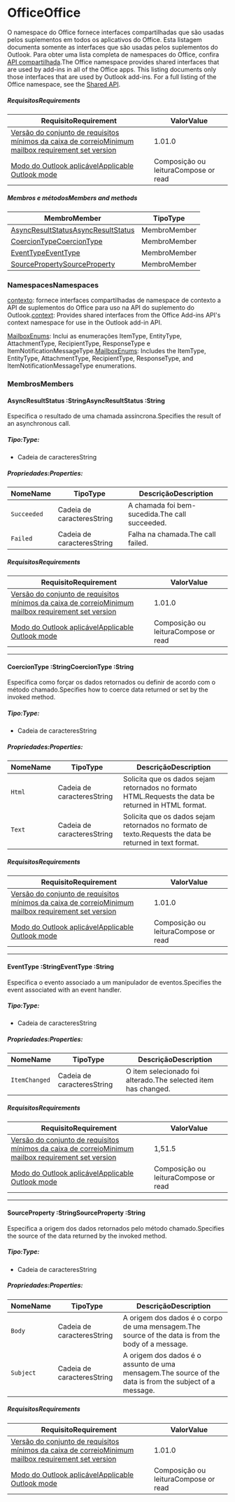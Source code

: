  

# <a name="office"></a><span data-ttu-id="e0435-101">Office</span><span class="sxs-lookup"><span data-stu-id="e0435-101">Office</span></span>

<span data-ttu-id="e0435-p101">O namespace do Office fornece interfaces compartilhadas que são usadas pelos suplementos em todos os aplicativos do Office. Esta listagem documenta somente as interfaces que são usadas pelos suplementos do Outlook. Para obter uma lista completa de namespaces do Office, confira [API compartilhada](/javascript/api/office).</span><span class="sxs-lookup"><span data-stu-id="e0435-p101">The Office namespace provides shared interfaces that are used by add-ins in all of the Office apps. This listing documents only those interfaces that are used by Outlook add-ins. For a full listing of the Office namespace, see the [Shared API](/javascript/api/office).</span></span>

##### <a name="requirements"></a><span data-ttu-id="e0435-104">Requisitos</span><span class="sxs-lookup"><span data-stu-id="e0435-104">Requirements</span></span>

|<span data-ttu-id="e0435-105">Requisito</span><span class="sxs-lookup"><span data-stu-id="e0435-105">Requirement</span></span>| <span data-ttu-id="e0435-106">Valor</span><span class="sxs-lookup"><span data-stu-id="e0435-106">Value</span></span>|
|---|---|
|[<span data-ttu-id="e0435-107">Versão do conjunto de requisitos mínimos da caixa de correio</span><span class="sxs-lookup"><span data-stu-id="e0435-107">Minimum mailbox requirement set version</span></span>](/javascript/office/requirement-sets/outlook-api-requirement-sets)| <span data-ttu-id="e0435-108">1.0</span><span class="sxs-lookup"><span data-stu-id="e0435-108">1.0</span></span>|
|[<span data-ttu-id="e0435-109">Modo do Outlook aplicável</span><span class="sxs-lookup"><span data-stu-id="e0435-109">Applicable Outlook mode</span></span>](https://docs.microsoft.com/outlook/add-ins/#extension-points)| <span data-ttu-id="e0435-110">Composição ou leitura</span><span class="sxs-lookup"><span data-stu-id="e0435-110">Compose or read</span></span>|

##### <a name="members-and-methods"></a><span data-ttu-id="e0435-111">Membros e métodos</span><span class="sxs-lookup"><span data-stu-id="e0435-111">Members and methods</span></span>

| <span data-ttu-id="e0435-112">Membro</span><span class="sxs-lookup"><span data-stu-id="e0435-112">Member</span></span> | <span data-ttu-id="e0435-113">Tipo</span><span class="sxs-lookup"><span data-stu-id="e0435-113">Type</span></span> |
|--------|------|
| [<span data-ttu-id="e0435-114">AsyncResultStatus</span><span class="sxs-lookup"><span data-stu-id="e0435-114">AsyncResultStatus</span></span>](#asyncresultstatus-string) | <span data-ttu-id="e0435-115">Membro</span><span class="sxs-lookup"><span data-stu-id="e0435-115">Member</span></span> |
| [<span data-ttu-id="e0435-116">CoercionType</span><span class="sxs-lookup"><span data-stu-id="e0435-116">CoercionType</span></span>](#coerciontype-string) | <span data-ttu-id="e0435-117">Membro</span><span class="sxs-lookup"><span data-stu-id="e0435-117">Member</span></span> |
| [<span data-ttu-id="e0435-118">EventType</span><span class="sxs-lookup"><span data-stu-id="e0435-118">EventType</span></span>](#eventtype-string) | <span data-ttu-id="e0435-119">Membro</span><span class="sxs-lookup"><span data-stu-id="e0435-119">Member</span></span> |
| [<span data-ttu-id="e0435-120">SourceProperty</span><span class="sxs-lookup"><span data-stu-id="e0435-120">SourceProperty</span></span>](#sourceproperty-string) | <span data-ttu-id="e0435-121">Membro</span><span class="sxs-lookup"><span data-stu-id="e0435-121">Member</span></span> |

### <a name="namespaces"></a><span data-ttu-id="e0435-122">Namespaces</span><span class="sxs-lookup"><span data-stu-id="e0435-122">Namespaces</span></span>

<span data-ttu-id="e0435-123">[contexto](office.context.md): fornece interfaces compartilhadas de namespace de contexto a API de suplementos do Office para uso na API do suplemento do Outlook.</span><span class="sxs-lookup"><span data-stu-id="e0435-123">[context](office.context.md): Provides shared interfaces from the Office Add-ins API's context namespace for use in the Outlook add-in API.</span></span>

<span data-ttu-id="e0435-124">[MailboxEnums](/javascript/api/outlook/office.mailboxenums.attachmenttype): Inclui as enumerações ItemType, EntityType, AttachmentType, RecipientType, ResponseType e ItemNotificationMessageType.</span><span class="sxs-lookup"><span data-stu-id="e0435-124">[MailboxEnums](/javascript/api/outlook/office.mailboxenums.attachmenttype): Includes the ItemType, EntityType, AttachmentType, RecipientType, ResponseType, and ItemNotificationMessageType enumerations.</span></span>

### <a name="members"></a><span data-ttu-id="e0435-125">Membros</span><span class="sxs-lookup"><span data-stu-id="e0435-125">Members</span></span>

####  <a name="asyncresultstatus-string"></a><span data-ttu-id="e0435-126">AsyncResultStatus :String</span><span class="sxs-lookup"><span data-stu-id="e0435-126">AsyncResultStatus :String</span></span>

<span data-ttu-id="e0435-127">Especifica o resultado de uma chamada assíncrona.</span><span class="sxs-lookup"><span data-stu-id="e0435-127">Specifies the result of an asynchronous call.</span></span>

##### <a name="type"></a><span data-ttu-id="e0435-128">Tipo:</span><span class="sxs-lookup"><span data-stu-id="e0435-128">Type:</span></span>

*   <span data-ttu-id="e0435-129">Cadeia de caracteres</span><span class="sxs-lookup"><span data-stu-id="e0435-129">String</span></span>

##### <a name="properties"></a><span data-ttu-id="e0435-130">Propriedades:</span><span class="sxs-lookup"><span data-stu-id="e0435-130">Properties:</span></span>

|<span data-ttu-id="e0435-131">Nome</span><span class="sxs-lookup"><span data-stu-id="e0435-131">Name</span></span>| <span data-ttu-id="e0435-132">Tipo</span><span class="sxs-lookup"><span data-stu-id="e0435-132">Type</span></span>| <span data-ttu-id="e0435-133">Descrição</span><span class="sxs-lookup"><span data-stu-id="e0435-133">Description</span></span>|
|---|---|---|
|`Succeeded`| <span data-ttu-id="e0435-134">Cadeia de caracteres</span><span class="sxs-lookup"><span data-stu-id="e0435-134">String</span></span>|<span data-ttu-id="e0435-135">A chamada foi bem-sucedida.</span><span class="sxs-lookup"><span data-stu-id="e0435-135">The call succeeded.</span></span>|
|`Failed`| <span data-ttu-id="e0435-136">Cadeia de caracteres</span><span class="sxs-lookup"><span data-stu-id="e0435-136">String</span></span>|<span data-ttu-id="e0435-137">Falha na chamada.</span><span class="sxs-lookup"><span data-stu-id="e0435-137">The call failed.</span></span>|

##### <a name="requirements"></a><span data-ttu-id="e0435-138">Requisitos</span><span class="sxs-lookup"><span data-stu-id="e0435-138">Requirements</span></span>

|<span data-ttu-id="e0435-139">Requisito</span><span class="sxs-lookup"><span data-stu-id="e0435-139">Requirement</span></span>| <span data-ttu-id="e0435-140">Valor</span><span class="sxs-lookup"><span data-stu-id="e0435-140">Value</span></span>|
|---|---|
|[<span data-ttu-id="e0435-141">Versão do conjunto de requisitos mínimos da caixa de correio</span><span class="sxs-lookup"><span data-stu-id="e0435-141">Minimum mailbox requirement set version</span></span>](/javascript/office/requirement-sets/outlook-api-requirement-sets)| <span data-ttu-id="e0435-142">1.0</span><span class="sxs-lookup"><span data-stu-id="e0435-142">1.0</span></span>|
|[<span data-ttu-id="e0435-143">Modo do Outlook aplicável</span><span class="sxs-lookup"><span data-stu-id="e0435-143">Applicable Outlook mode</span></span>](https://docs.microsoft.com/outlook/add-ins/#extension-points)| <span data-ttu-id="e0435-144">Composição ou leitura</span><span class="sxs-lookup"><span data-stu-id="e0435-144">Compose or read</span></span>|

---

####  <a name="coerciontype-string"></a><span data-ttu-id="e0435-145">CoercionType :String</span><span class="sxs-lookup"><span data-stu-id="e0435-145">CoercionType :String</span></span>

<span data-ttu-id="e0435-146">Especifica como forçar os dados retornados ou definir de acordo com o método chamado.</span><span class="sxs-lookup"><span data-stu-id="e0435-146">Specifies how to coerce data returned or set by the invoked method.</span></span>

##### <a name="type"></a><span data-ttu-id="e0435-147">Tipo:</span><span class="sxs-lookup"><span data-stu-id="e0435-147">Type:</span></span>

*   <span data-ttu-id="e0435-148">Cadeia de caracteres</span><span class="sxs-lookup"><span data-stu-id="e0435-148">String</span></span>

##### <a name="properties"></a><span data-ttu-id="e0435-149">Propriedades:</span><span class="sxs-lookup"><span data-stu-id="e0435-149">Properties:</span></span>

|<span data-ttu-id="e0435-150">Nome</span><span class="sxs-lookup"><span data-stu-id="e0435-150">Name</span></span>| <span data-ttu-id="e0435-151">Tipo</span><span class="sxs-lookup"><span data-stu-id="e0435-151">Type</span></span>| <span data-ttu-id="e0435-152">Descrição</span><span class="sxs-lookup"><span data-stu-id="e0435-152">Description</span></span>|
|---|---|---|
|`Html`| <span data-ttu-id="e0435-153">Cadeia de caracteres</span><span class="sxs-lookup"><span data-stu-id="e0435-153">String</span></span>|<span data-ttu-id="e0435-154">Solicita que os dados sejam retornados no formato HTML.</span><span class="sxs-lookup"><span data-stu-id="e0435-154">Requests the data be returned in HTML format.</span></span>|
|`Text`| <span data-ttu-id="e0435-155">Cadeia de caracteres</span><span class="sxs-lookup"><span data-stu-id="e0435-155">String</span></span>|<span data-ttu-id="e0435-156">Solicita que os dados sejam retornados no formato de texto.</span><span class="sxs-lookup"><span data-stu-id="e0435-156">Requests the data be returned in text format.</span></span>|

##### <a name="requirements"></a><span data-ttu-id="e0435-157">Requisitos</span><span class="sxs-lookup"><span data-stu-id="e0435-157">Requirements</span></span>

|<span data-ttu-id="e0435-158">Requisito</span><span class="sxs-lookup"><span data-stu-id="e0435-158">Requirement</span></span>| <span data-ttu-id="e0435-159">Valor</span><span class="sxs-lookup"><span data-stu-id="e0435-159">Value</span></span>|
|---|---|
|[<span data-ttu-id="e0435-160">Versão do conjunto de requisitos mínimos da caixa de correio</span><span class="sxs-lookup"><span data-stu-id="e0435-160">Minimum mailbox requirement set version</span></span>](/javascript/office/requirement-sets/outlook-api-requirement-sets)| <span data-ttu-id="e0435-161">1.0</span><span class="sxs-lookup"><span data-stu-id="e0435-161">1.0</span></span>|
|[<span data-ttu-id="e0435-162">Modo do Outlook aplicável</span><span class="sxs-lookup"><span data-stu-id="e0435-162">Applicable Outlook mode</span></span>](https://docs.microsoft.com/outlook/add-ins/#extension-points)| <span data-ttu-id="e0435-163">Composição ou leitura</span><span class="sxs-lookup"><span data-stu-id="e0435-163">Compose or read</span></span>|

---

####  <a name="eventtype-string"></a><span data-ttu-id="e0435-164">EventType :String</span><span class="sxs-lookup"><span data-stu-id="e0435-164">EventType :String</span></span>

<span data-ttu-id="e0435-165">Especifica o evento associado a um manipulador de eventos.</span><span class="sxs-lookup"><span data-stu-id="e0435-165">Specifies the event associated with an event handler.</span></span>

##### <a name="type"></a><span data-ttu-id="e0435-166">Tipo:</span><span class="sxs-lookup"><span data-stu-id="e0435-166">Type:</span></span>

*   <span data-ttu-id="e0435-167">Cadeia de caracteres</span><span class="sxs-lookup"><span data-stu-id="e0435-167">String</span></span>

##### <a name="properties"></a><span data-ttu-id="e0435-168">Propriedades:</span><span class="sxs-lookup"><span data-stu-id="e0435-168">Properties:</span></span>

| <span data-ttu-id="e0435-169">Nome</span><span class="sxs-lookup"><span data-stu-id="e0435-169">Name</span></span> | <span data-ttu-id="e0435-170">Tipo</span><span class="sxs-lookup"><span data-stu-id="e0435-170">Type</span></span> | <span data-ttu-id="e0435-171">Descrição</span><span class="sxs-lookup"><span data-stu-id="e0435-171">Description</span></span> |
|---|---|---|
|`ItemChanged`| <span data-ttu-id="e0435-172">Cadeia de caracteres</span><span class="sxs-lookup"><span data-stu-id="e0435-172">String</span></span> | <span data-ttu-id="e0435-173">O item selecionado foi alterado.</span><span class="sxs-lookup"><span data-stu-id="e0435-173">The selected item has changed.</span></span> |

##### <a name="requirements"></a><span data-ttu-id="e0435-174">Requisitos</span><span class="sxs-lookup"><span data-stu-id="e0435-174">Requirements</span></span>

|<span data-ttu-id="e0435-175">Requisito</span><span class="sxs-lookup"><span data-stu-id="e0435-175">Requirement</span></span>| <span data-ttu-id="e0435-176">Valor</span><span class="sxs-lookup"><span data-stu-id="e0435-176">Value</span></span>|
|---|---|
|[<span data-ttu-id="e0435-177">Versão do conjunto de requisitos mínimos da caixa de correio</span><span class="sxs-lookup"><span data-stu-id="e0435-177">Minimum mailbox requirement set version</span></span>](/javascript/office/requirement-sets/outlook-api-requirement-sets)| <span data-ttu-id="e0435-178">1,5</span><span class="sxs-lookup"><span data-stu-id="e0435-178">1.5</span></span> |
|[<span data-ttu-id="e0435-179">Modo do Outlook aplicável</span><span class="sxs-lookup"><span data-stu-id="e0435-179">Applicable Outlook mode</span></span>](https://docs.microsoft.com/outlook/add-ins/#extension-points)| <span data-ttu-id="e0435-180">Composição ou leitura</span><span class="sxs-lookup"><span data-stu-id="e0435-180">Compose or read</span></span> |

---

####  <a name="sourceproperty-string"></a><span data-ttu-id="e0435-181">SourceProperty :String</span><span class="sxs-lookup"><span data-stu-id="e0435-181">SourceProperty :String</span></span>

<span data-ttu-id="e0435-182">Especifica a origem dos dados retornados pelo método chamado.</span><span class="sxs-lookup"><span data-stu-id="e0435-182">Specifies the source of the data returned by the invoked method.</span></span>

##### <a name="type"></a><span data-ttu-id="e0435-183">Tipo:</span><span class="sxs-lookup"><span data-stu-id="e0435-183">Type:</span></span>

*   <span data-ttu-id="e0435-184">Cadeia de caracteres</span><span class="sxs-lookup"><span data-stu-id="e0435-184">String</span></span>

##### <a name="properties"></a><span data-ttu-id="e0435-185">Propriedades:</span><span class="sxs-lookup"><span data-stu-id="e0435-185">Properties:</span></span>

|<span data-ttu-id="e0435-186">Nome</span><span class="sxs-lookup"><span data-stu-id="e0435-186">Name</span></span>| <span data-ttu-id="e0435-187">Tipo</span><span class="sxs-lookup"><span data-stu-id="e0435-187">Type</span></span>| <span data-ttu-id="e0435-188">Descrição</span><span class="sxs-lookup"><span data-stu-id="e0435-188">Description</span></span>|
|---|---|---|
|`Body`| <span data-ttu-id="e0435-189">Cadeia de caracteres</span><span class="sxs-lookup"><span data-stu-id="e0435-189">String</span></span>|<span data-ttu-id="e0435-190">A origem dos dados é o corpo de uma mensagem.</span><span class="sxs-lookup"><span data-stu-id="e0435-190">The source of the data is from the body of a message.</span></span>|
|`Subject`| <span data-ttu-id="e0435-191">Cadeia de caracteres</span><span class="sxs-lookup"><span data-stu-id="e0435-191">String</span></span>|<span data-ttu-id="e0435-192">A origem dos dados é o assunto de uma mensagem.</span><span class="sxs-lookup"><span data-stu-id="e0435-192">The source of the data is from the subject of a message.</span></span>|

##### <a name="requirements"></a><span data-ttu-id="e0435-193">Requisitos</span><span class="sxs-lookup"><span data-stu-id="e0435-193">Requirements</span></span>

|<span data-ttu-id="e0435-194">Requisito</span><span class="sxs-lookup"><span data-stu-id="e0435-194">Requirement</span></span>| <span data-ttu-id="e0435-195">Valor</span><span class="sxs-lookup"><span data-stu-id="e0435-195">Value</span></span>|
|---|---|
|[<span data-ttu-id="e0435-196">Versão do conjunto de requisitos mínimos da caixa de correio</span><span class="sxs-lookup"><span data-stu-id="e0435-196">Minimum mailbox requirement set version</span></span>](/javascript/office/requirement-sets/outlook-api-requirement-sets)| <span data-ttu-id="e0435-197">1.0</span><span class="sxs-lookup"><span data-stu-id="e0435-197">1.0</span></span>|
|[<span data-ttu-id="e0435-198">Modo do Outlook aplicável</span><span class="sxs-lookup"><span data-stu-id="e0435-198">Applicable Outlook mode</span></span>](https://docs.microsoft.com/outlook/add-ins/#extension-points)| <span data-ttu-id="e0435-199">Composição ou leitura</span><span class="sxs-lookup"><span data-stu-id="e0435-199">Compose or read</span></span>|